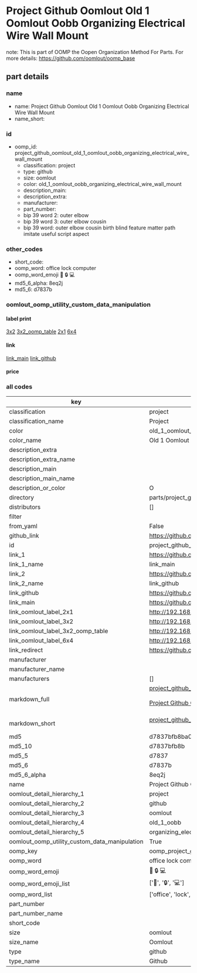 # Project Github Oomlout Old 1 Oomlout Oobb Organizing Electrical Wire Wall Mount  

note: This is part of OOMP the Oopen Organization Method For Parts. For more details: https://github.com/oomlout/oomp_base

##  part details
  







### name
* name: Project Github Oomlout Old 1 Oomlout Oobb Organizing Electrical Wire Wall Mount
* name_short: 
### id
* oomp_id: project_github_oomlout_old_1_oomlout_oobb_organizing_electrical_wire_wall_mount
  * classification: project
  * type: github
  * size: oomlout
  * color: old_1_oomlout_oobb_organizing_electrical_wire_wall_mount
  * description_main: 
  * description_extra: 
  * manufacturer: 
  * part_number: 
  * bip 39 word 2: outer elbow
  * bip 39 word 3: outer elbow cousin
  * bip 39 word: outer elbow cousin birth blind feature matter path imitate useful script aspect

### other_codes
* short_code: 
* oomp_word: office lock computer
* oomp_word_emoji :office: :lock: :computer:
* md5_6_alpha: 8eq2j
* md5_6: d7837b






### oomlout_oomp_utility_custom_data_manipulation
#### label print
[3x2](http://192.168.1.245:1112/?label=oomp%208eq2j)
[3x2_oomp_table](http://192.168.1.108:1112/?label=oomp%208eq2j)
[2x1](http://192.168.1.242:1112/?label=oomp%208eq2j)
[6x4](http://192.168.1.55:1112/?label=oomp%208eq2j)    

#### link

[link_main](https://github.com/oomlout/oomlout_oomp_version_1_messy/tree/main/parts/project_github_oomlout_old_1_oomlout_oobb_organizing_electrical_wire_wall_mount) [link_github](https://github.com/oomlout/oomlout_oomp_version_1_messy/tree/main/parts/project_github_oomlout_old_1_oomlout_oobb_organizing_electrical_wire_wall_mount)                             

#### price







### all codes 
| key | value |  
| --- | --- |  
| classification | project |  
| classification_name | Project |  
| color | old_1_oomlout_oobb_organizing_electrical_wire_wall_mount |  
| color_name | Old 1 Oomlout Oobb Organizing Electrical Wire Wall Mount |  
| description_extra |  |  
| description_extra_name |  |  
| description_main |  |  
| description_main_name |  |  
| description_or_color | O  |  
| directory | parts/project_github_oomlout_old_1_oomlout_oobb_organizing_electrical_wire_wall_mount |  
| distributors | [] |  
| filter |  |  
| from_yaml | False |  
| github_link | https://github.com/oomlout/oomlout_oomp_part_src/tree/main/parts/project_github_oomlout_old_1_oomlout_oobb_organizing_electrical_wire_wall_mount |  
| id | project_github_oomlout_old_1_oomlout_oobb_organizing_electrical_wire_wall_mount |  
| link_1 | https://github.com/oomlout/oomlout_oomp_version_1_messy/tree/main/parts/project_github_oomlout_old_1_oomlout_oobb_organizing_electrical_wire_wall_mount |  
| link_1_name | link_main |  
| link_2 | https://github.com/oomlout/oomlout_oomp_version_1_messy/tree/main/parts/project_github_oomlout_old_1_oomlout_oobb_organizing_electrical_wire_wall_mount |  
| link_2_name | link_github |  
| link_github | https://github.com/oomlout/oomlout_oomp_version_1_messy/tree/main/parts/project_github_oomlout_old_1_oomlout_oobb_organizing_electrical_wire_wall_mount |  
| link_main | https://github.com/oomlout/oomlout_oomp_version_1_messy/tree/main/parts/project_github_oomlout_old_1_oomlout_oobb_organizing_electrical_wire_wall_mount |  
| link_oomlout_label_2x1 | http://192.168.1.242:1112/?label=oomp%208eq2j |  
| link_oomlout_label_3x2 | http://192.168.1.245:1112/?label=oomp%208eq2j |  
| link_oomlout_label_3x2_oomp_table | http://192.168.1.108:1112/?label=oomp%208eq2j |  
| link_oomlout_label_6x4 | http://192.168.1.55:1112/?label=oomp%208eq2j |  
| link_redirect | https://github.com/oomlout/oomlout_oomp_version_1_messy/tree/main/parts/project_github_oomlout_old_1_oomlout_oobb_organizing_electrical_wire_wall_mount |  
| manufacturer |  |  
| manufacturer_name |  |  
| manufacturers | [] |  
| markdown_full | [project_github_oomlout_old_1_oomlout_oobb_organizing_electrical_wire_wall_mount](none)<br>[](none)<br>[Project Github Oomlout Old 1 Oomlout Oobb Organizing Electrical Wire Wall Mount](none)<br><br> |  
| markdown_short | [project_github_oomlout_old_1_oomlout_oobb_organizing_electrical_wire_wall_mount](none)<br><br> |  
| md5 | d7837bfb8ba0f129508be16a62d1ccea |  
| md5_10 | d7837bfb8b |  
| md5_5 | d7837 |  
| md5_6 | d7837b |  
| md5_6_alpha | 8eq2j |  
| name | Project Github Oomlout Old 1 Oomlout Oobb Organizing Electrical Wire Wall Mount |  
| oomlout_detail_hierarchy_1 | project |  
| oomlout_detail_hierarchy_2 | github |  
| oomlout_detail_hierarchy_3 | oomlout |  
| oomlout_detail_hierarchy_4 | old_1_oobb |  
| oomlout_detail_hierarchy_5 | organizing_electrical_wire_wall_mount |  
| oomlout_oomp_utility_custom_data_manipulation | True |  
| oomp_key | oomp_project_github_oomlout_old_1_oomlout_oobb_organizing_electrical_wire_wall_mount |  
| oomp_word | office lock computer |  
| oomp_word_emoji | :office: :lock: :computer: |  
| oomp_word_emoji_list | [':office:', ':lock:', ':computer:'] |  
| oomp_word_list | ['office', 'lock', 'computer'] |  
| part_number |  |  
| part_number_name |  |  
| short_code |  |  
| size | oomlout |  
| size_name | Oomlout |  
| type | github |  
| type_name | Github |  
